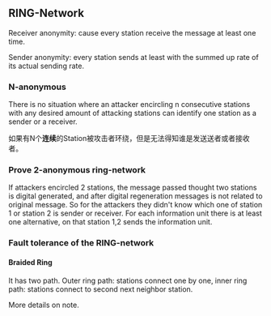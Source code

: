 ## RING-Network

Receiver anonymity: cause every station receive the message at least one time.

Sender anonymity: every station sends at least with the summed up rate of its actual sending rate.

### N-anonymous

There is no situation where an attacker encircling n consecutive stations with any desired amount of attacking stations can identify one station as a sender or a receiver.

如果有N个**连续**的Station被攻击者环绕，但是无法得知谁是发送送者或者接收者。

### Prove 2-anonymous ring-network

If attackers encircled 2 stations, the message passed thought two stations is digital generated, and after digital regeneration messages is not related to original message. So for the attackers they didn't know which one of station 1 or station 2 is sender or receiver. For each information unit there is at least one alternative, on that station 1,2 sends the information unit. 


### Fault tolerance of the RING-network

#### Braided Ring

It has two path. Outer ring path: stations connect one by one, inner ring path: stations connect to second next neighbor station. 

More details on note.